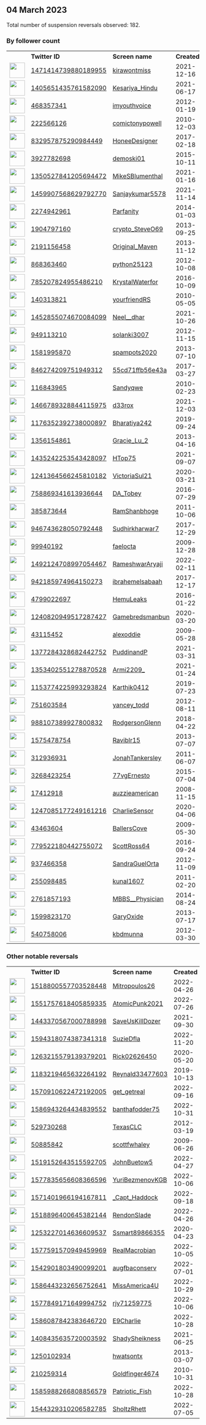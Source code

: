 
## 04 March 2023
Total number of suspension reversals observed: 182.

### By follower count
<table><tr><th></th><th align="left">Twitter ID</th><th align="left">Screen name</th>
<th align="left">Created</th><th align="left">Status</th><th align="left">Suspended</th><th align="left">Followers</th>
<tr><td><a href="https://pbs.twimg.com/profile_images/1495137411264704512/BY-R9tvG_normal.jpg"><img src="https://pbs.twimg.com/profile_images/1495137411264704512/BY-R9tvG_normal.jpg" width="40px" height="40px" align="center"/></a></td><td><a href="https://twitter.com/intent/user?user_id=1471414739880189955">1471414739880189955</a></td><td><a href="https://twitter.com/kirawontmiss">kirawontmiss</a></td><td>2021-12-16</td><td align="center"></td><td>2022-10-16</td><td>838366</td></tr>
<tr><td><a href="https://pbs.twimg.com/profile_images/1629586800787292161/sju1cUyh_normal.jpg"><img src="https://pbs.twimg.com/profile_images/1629586800787292161/sju1cUyh_normal.jpg" width="40px" height="40px" align="center"/></a></td><td><a href="https://twitter.com/intent/user?user_id=1405651435761582090">1405651435761582090</a></td><td><a href="https://twitter.com/Kesariya_Hindu">Kesariya_Hindu</a></td><td>2021-06-17</td><td align="center"></td><td>2022-11-11</td><td>5330</td></tr>
<tr><td><a href="https://pbs.twimg.com/profile_images/1495315441417601029/H0xg2B64_normal.jpg"><img src="https://pbs.twimg.com/profile_images/1495315441417601029/H0xg2B64_normal.jpg" width="40px" height="40px" align="center"/></a></td><td><a href="https://twitter.com/intent/user?user_id=468357341">468357341</a></td><td><a href="https://twitter.com/imyouthvoice">imyouthvoice</a></td><td>2012-01-19</td><td align="center"></td><td>2022-05-28</td><td>4798</td></tr>
<tr><td><a href="https://pbs.twimg.com/profile_images/1210910455994241024/BJkIAG_P_normal.jpg"><img src="https://pbs.twimg.com/profile_images/1210910455994241024/BJkIAG_P_normal.jpg" width="40px" height="40px" align="center"/></a></td><td><a href="https://twitter.com/intent/user?user_id=222566126">222566126</a></td><td><a href="https://twitter.com/comictonypowell">comictonypowell</a></td><td>2010-12-03</td><td align="center"></td><td></td><td>4344</td></tr>
<tr><td><a href="https://pbs.twimg.com/profile_images/1368773840277368839/_QdMs0tJ_normal.jpg"><img src="https://pbs.twimg.com/profile_images/1368773840277368839/_QdMs0tJ_normal.jpg" width="40px" height="40px" align="center"/></a></td><td><a href="https://twitter.com/intent/user?user_id=832957875290984449">832957875290984449</a></td><td><a href="https://twitter.com/HoneeDesigner">HoneeDesigner</a></td><td>2017-02-18</td><td align="center"></td><td>2022-07-28</td><td>3945</td></tr>
<tr><td><a href="https://pbs.twimg.com/profile_images/1512583027452428293/ZO0ZqKKJ_normal.jpg"><img src="https://pbs.twimg.com/profile_images/1512583027452428293/ZO0ZqKKJ_normal.jpg" width="40px" height="40px" align="center"/></a></td><td><a href="https://twitter.com/intent/user?user_id=3927782698">3927782698</a></td><td><a href="https://twitter.com/demoski01">demoski01</a></td><td>2015-10-11</td><td align="center"></td><td>2022-07-09</td><td>3857</td></tr>
<tr><td><a href="https://pbs.twimg.com/profile_images/1350528205543907331/HA3O1Try_normal.jpg"><img src="https://pbs.twimg.com/profile_images/1350528205543907331/HA3O1Try_normal.jpg" width="40px" height="40px" align="center"/></a></td><td><a href="https://twitter.com/intent/user?user_id=1350527841205694472">1350527841205694472</a></td><td><a href="https://twitter.com/MikeSBlumenthal">MikeSBlumenthal</a></td><td>2021-01-16</td><td align="center"></td><td>2022-08-19</td><td>3265</td></tr>
<tr><td><a href="https://pbs.twimg.com/profile_images/1460598008307847173/wy01p65U_normal.jpg"><img src="https://pbs.twimg.com/profile_images/1460598008307847173/wy01p65U_normal.jpg" width="40px" height="40px" align="center"/></a></td><td><a href="https://twitter.com/intent/user?user_id=1459907568629792770">1459907568629792770</a></td><td><a href="https://twitter.com/Sanjaykumar5578">Sanjaykumar5578</a></td><td>2021-11-14</td><td align="center"></td><td>2022-09-21</td><td>3117</td></tr>
<tr><td><a href="https://pbs.twimg.com/profile_images/1131711319722401792/7gbZC_yy_normal.jpg"><img src="https://pbs.twimg.com/profile_images/1131711319722401792/7gbZC_yy_normal.jpg" width="40px" height="40px" align="center"/></a></td><td><a href="https://twitter.com/intent/user?user_id=2274942961">2274942961</a></td><td><a href="https://twitter.com/Parfanity">Parfanity</a></td><td>2014-01-03</td><td align="center"></td><td></td><td>3041</td></tr>
<tr><td><a href="https://pbs.twimg.com/profile_images/1607840240563019778/UBUNjPoE_normal.jpg"><img src="https://pbs.twimg.com/profile_images/1607840240563019778/UBUNjPoE_normal.jpg" width="40px" height="40px" align="center"/></a></td><td><a href="https://twitter.com/intent/user?user_id=1904797160">1904797160</a></td><td><a href="https://twitter.com/crypto_SteveO69">crypto_SteveO69</a></td><td>2013-09-25</td><td align="center"></td><td>2023-02-10</td><td>2742</td></tr>
<tr><td><a href="https://pbs.twimg.com/profile_images/1237805402198163456/JsSnBi_Y_normal.jpg"><img src="https://pbs.twimg.com/profile_images/1237805402198163456/JsSnBi_Y_normal.jpg" width="40px" height="40px" align="center"/></a></td><td><a href="https://twitter.com/intent/user?user_id=2191156458">2191156458</a></td><td><a href="https://twitter.com/Original_Maven">Original_Maven</a></td><td>2013-11-12</td><td align="center"></td><td></td><td>2650</td></tr>
<tr><td><a href="https://pbs.twimg.com/profile_images/1327387333218459652/kKCaOm9p_normal.jpg"><img src="https://pbs.twimg.com/profile_images/1327387333218459652/kKCaOm9p_normal.jpg" width="40px" height="40px" align="center"/></a></td><td><a href="https://twitter.com/intent/user?user_id=868363460">868363460</a></td><td><a href="https://twitter.com/python25123">python25123</a></td><td>2012-10-08</td><td align="center"></td><td></td><td>2629</td></tr>
<tr><td><a href="https://pbs.twimg.com/profile_images/785210745306742784/Acr0_2Pr_normal.jpg"><img src="https://pbs.twimg.com/profile_images/785210745306742784/Acr0_2Pr_normal.jpg" width="40px" height="40px" align="center"/></a></td><td><a href="https://twitter.com/intent/user?user_id=785207824955486210">785207824955486210</a></td><td><a href="https://twitter.com/KrystalWaterfor">KrystalWaterfor</a></td><td>2016-10-09</td><td align="center"></td><td></td><td>2572</td></tr>
<tr><td><a href="https://pbs.twimg.com/profile_images/1554141095772033024/Th_Gp3s1_normal.jpg"><img src="https://pbs.twimg.com/profile_images/1554141095772033024/Th_Gp3s1_normal.jpg" width="40px" height="40px" align="center"/></a></td><td><a href="https://twitter.com/intent/user?user_id=140313821">140313821</a></td><td><a href="https://twitter.com/yourfriendRS">yourfriendRS</a></td><td>2010-05-05</td><td align="center"></td><td>2022-09-07</td><td>2100</td></tr>
<tr><td><a href="https://pbs.twimg.com/profile_images/1468583371303309312/PUBbAk-q_normal.jpg"><img src="https://pbs.twimg.com/profile_images/1468583371303309312/PUBbAk-q_normal.jpg" width="40px" height="40px" align="center"/></a></td><td><a href="https://twitter.com/intent/user?user_id=1452855074670084099">1452855074670084099</a></td><td><a href="https://twitter.com/Neel__dhar">Neel__dhar</a></td><td>2021-10-26</td><td align="center"></td><td>2022-09-13</td><td>1964</td></tr>
<tr><td><a href="https://pbs.twimg.com/profile_images/1583851195352772608/MoHbIbf3_normal.jpg"><img src="https://pbs.twimg.com/profile_images/1583851195352772608/MoHbIbf3_normal.jpg" width="40px" height="40px" align="center"/></a></td><td><a href="https://twitter.com/intent/user?user_id=949113210">949113210</a></td><td><a href="https://twitter.com/solanki3007">solanki3007</a></td><td>2012-11-15</td><td align="center"></td><td>2022-12-25</td><td>1724</td></tr>
<tr><td><a href="https://pbs.twimg.com/profile_images/1542836478337851400/afYtiiln_normal.jpg"><img src="https://pbs.twimg.com/profile_images/1542836478337851400/afYtiiln_normal.jpg" width="40px" height="40px" align="center"/></a></td><td><a href="https://twitter.com/intent/user?user_id=1581995870">1581995870</a></td><td><a href="https://twitter.com/spampots2020">spampots2020</a></td><td>2013-07-10</td><td align="center"></td><td>2022-11-04</td><td>1501</td></tr>
<tr><td><a href="https://pbs.twimg.com/profile_images/1511520269038669824/YOUn_Bnp_normal.jpg"><img src="https://pbs.twimg.com/profile_images/1511520269038669824/YOUn_Bnp_normal.jpg" width="40px" height="40px" align="center"/></a></td><td><a href="https://twitter.com/intent/user?user_id=846274209751949312">846274209751949312</a></td><td><a href="https://twitter.com/55cd71ffb56e43a">55cd71ffb56e43a</a></td><td>2017-03-27</td><td align="center"></td><td>2022-04-30</td><td>1379</td></tr>
<tr><td><a href="https://pbs.twimg.com/profile_images/1503992780837711874/EcJ7WglE_normal.jpg"><img src="https://pbs.twimg.com/profile_images/1503992780837711874/EcJ7WglE_normal.jpg" width="40px" height="40px" align="center"/></a></td><td><a href="https://twitter.com/intent/user?user_id=116843965">116843965</a></td><td><a href="https://twitter.com/Sandyqwe">Sandyqwe</a></td><td>2010-02-23</td><td align="center"></td><td>2022-07-15</td><td>1375</td></tr>
<tr><td><a href="https://pbs.twimg.com/profile_images/1569885831959121922/khZIWFfD_normal.jpg"><img src="https://pbs.twimg.com/profile_images/1569885831959121922/khZIWFfD_normal.jpg" width="40px" height="40px" align="center"/></a></td><td><a href="https://twitter.com/intent/user?user_id=1466789328844115975">1466789328844115975</a></td><td><a href="https://twitter.com/d33rox">d33rox</a></td><td>2021-12-03</td><td align="center"></td><td>2022-10-08</td><td>1321</td></tr>
<tr><td><a href="https://pbs.twimg.com/profile_images/1567233780422967296/aD9N2KpZ_normal.jpg"><img src="https://pbs.twimg.com/profile_images/1567233780422967296/aD9N2KpZ_normal.jpg" width="40px" height="40px" align="center"/></a></td><td><a href="https://twitter.com/intent/user?user_id=1176352392738000897">1176352392738000897</a></td><td><a href="https://twitter.com/Bharatiya242">Bharatiya242</a></td><td>2019-09-24</td><td align="center"></td><td>2022-11-11</td><td>1292</td></tr>
<tr><td><a href="https://pbs.twimg.com/profile_images/959862842278080512/PSdqUqFO_normal.jpg"><img src="https://pbs.twimg.com/profile_images/959862842278080512/PSdqUqFO_normal.jpg" width="40px" height="40px" align="center"/></a></td><td><a href="https://twitter.com/intent/user?user_id=1356154861">1356154861</a></td><td><a href="https://twitter.com/Gracie_Lu_2">Gracie_Lu_2</a></td><td>2013-04-16</td><td align="center"></td><td></td><td>1217</td></tr>
<tr><td><a href="https://pbs.twimg.com/profile_images/1608237843603652610/1iV88rto_normal.jpg"><img src="https://pbs.twimg.com/profile_images/1608237843603652610/1iV88rto_normal.jpg" width="40px" height="40px" align="center"/></a></td><td><a href="https://twitter.com/intent/user?user_id=1435242253543428097">1435242253543428097</a></td><td><a href="https://twitter.com/HTop75">HTop75</a></td><td>2021-09-07</td><td align="center"></td><td>2023-02-20</td><td>1200</td></tr>
<tr><td><a href="https://pbs.twimg.com/profile_images/1241365138969636865/QlRjZhVU_normal.jpg"><img src="https://pbs.twimg.com/profile_images/1241365138969636865/QlRjZhVU_normal.jpg" width="40px" height="40px" align="center"/></a></td><td><a href="https://twitter.com/intent/user?user_id=1241364566245810182">1241364566245810182</a></td><td><a href="https://twitter.com/VictoriaSul21">VictoriaSul21</a></td><td>2020-03-21</td><td align="center"></td><td>2023-02-07</td><td>1177</td></tr>
<tr><td><a href="https://pbs.twimg.com/profile_images/1031307973748871168/EniV9pWt_normal.jpg"><img src="https://pbs.twimg.com/profile_images/1031307973748871168/EniV9pWt_normal.jpg" width="40px" height="40px" align="center"/></a></td><td><a href="https://twitter.com/intent/user?user_id=758869341613936644">758869341613936644</a></td><td><a href="https://twitter.com/DA_Tobey">DA_Tobey</a></td><td>2016-07-29</td><td align="center">🔒</td><td>2022-11-07</td><td>1176</td></tr>
<tr><td><a href="https://pbs.twimg.com/profile_images/1575694657308463104/DoJxwZOl_normal.jpg"><img src="https://pbs.twimg.com/profile_images/1575694657308463104/DoJxwZOl_normal.jpg" width="40px" height="40px" align="center"/></a></td><td><a href="https://twitter.com/intent/user?user_id=385873644">385873644</a></td><td><a href="https://twitter.com/RamShanbhoge">RamShanbhoge</a></td><td>2011-10-06</td><td align="center"></td><td>2022-11-14</td><td>1173</td></tr>
<tr><td><a href="https://pbs.twimg.com/profile_images/1349763959646167040/ddHBMQwN_normal.jpg"><img src="https://pbs.twimg.com/profile_images/1349763959646167040/ddHBMQwN_normal.jpg" width="40px" height="40px" align="center"/></a></td><td><a href="https://twitter.com/intent/user?user_id=946743628050792448">946743628050792448</a></td><td><a href="https://twitter.com/Sudhirkharwar7">Sudhirkharwar7</a></td><td>2017-12-29</td><td align="center"></td><td></td><td>1126</td></tr>
<tr><td><a href="https://pbs.twimg.com/profile_images/1627328344625762306/de6kxg5y_normal.jpg"><img src="https://pbs.twimg.com/profile_images/1627328344625762306/de6kxg5y_normal.jpg" width="40px" height="40px" align="center"/></a></td><td><a href="https://twitter.com/intent/user?user_id=99940192">99940192</a></td><td><a href="https://twitter.com/faelocta">faelocta</a></td><td>2009-12-28</td><td align="center"></td><td>2022-09-29</td><td>1069</td></tr>
<tr><td><a href="https://pbs.twimg.com/profile_images/1590405145648824321/MjXi1JnU_normal.jpg"><img src="https://pbs.twimg.com/profile_images/1590405145648824321/MjXi1JnU_normal.jpg" width="40px" height="40px" align="center"/></a></td><td><a href="https://twitter.com/intent/user?user_id=1492124708997054467">1492124708997054467</a></td><td><a href="https://twitter.com/RameshwarAryaji">RameshwarAryaji</a></td><td>2022-02-11</td><td align="center"></td><td>2022-12-29</td><td>1064</td></tr>
<tr><td><a href="https://pbs.twimg.com/profile_images/1091768934007820288/7aI3ywyg_normal.jpg"><img src="https://pbs.twimg.com/profile_images/1091768934007820288/7aI3ywyg_normal.jpg" width="40px" height="40px" align="center"/></a></td><td><a href="https://twitter.com/intent/user?user_id=942185974964150273">942185974964150273</a></td><td><a href="https://twitter.com/ibrahemelsabaah">ibrahemelsabaah</a></td><td>2017-12-17</td><td align="center"></td><td>2022-11-22</td><td>991</td></tr>
<tr><td><a href="https://pbs.twimg.com/profile_images/1166262945841602560/JFYG0ZA8_normal.jpg"><img src="https://pbs.twimg.com/profile_images/1166262945841602560/JFYG0ZA8_normal.jpg" width="40px" height="40px" align="center"/></a></td><td><a href="https://twitter.com/intent/user?user_id=4799022697">4799022697</a></td><td><a href="https://twitter.com/HemuLeaks">HemuLeaks</a></td><td>2016-01-22</td><td align="center"></td><td>2022-06-07</td><td>986</td></tr>
<tr><td><a href="https://pbs.twimg.com/profile_images/1629925405556723713/73iOKAg-_normal.jpg"><img src="https://pbs.twimg.com/profile_images/1629925405556723713/73iOKAg-_normal.jpg" width="40px" height="40px" align="center"/></a></td><td><a href="https://twitter.com/intent/user?user_id=1240820949517287427">1240820949517287427</a></td><td><a href="https://twitter.com/Gamebredsmanbun">Gamebredsmanbun</a></td><td>2020-03-20</td><td align="center"></td><td></td><td>939</td></tr>
<tr><td><a href="https://pbs.twimg.com/profile_images/899335237418745856/oZ0G4c-v_normal.jpg"><img src="https://pbs.twimg.com/profile_images/899335237418745856/oZ0G4c-v_normal.jpg" width="40px" height="40px" align="center"/></a></td><td><a href="https://twitter.com/intent/user?user_id=43115452">43115452</a></td><td><a href="https://twitter.com/alexoddie">alexoddie</a></td><td>2009-05-28</td><td align="center"></td><td>2022-08-17</td><td>896</td></tr>
<tr><td><a href="https://pbs.twimg.com/profile_images/1448771218040045572/8JWjmbSA_normal.jpg"><img src="https://pbs.twimg.com/profile_images/1448771218040045572/8JWjmbSA_normal.jpg" width="40px" height="40px" align="center"/></a></td><td><a href="https://twitter.com/intent/user?user_id=1377284328682442752">1377284328682442752</a></td><td><a href="https://twitter.com/PuddinandP">PuddinandP</a></td><td>2021-03-31</td><td align="center"></td><td></td><td>768</td></tr>
<tr><td><a href="https://pbs.twimg.com/profile_images/1631136743557672961/IgLNXg1k_normal.jpg"><img src="https://pbs.twimg.com/profile_images/1631136743557672961/IgLNXg1k_normal.jpg" width="40px" height="40px" align="center"/></a></td><td><a href="https://twitter.com/intent/user?user_id=1353402551278870528">1353402551278870528</a></td><td><a href="https://twitter.com/Armi2209_">Armi2209_</a></td><td>2021-01-24</td><td align="center"></td><td>2022-12-25</td><td>736</td></tr>
<tr><td><a href="https://pbs.twimg.com/profile_images/1259524054756855808/DTxr-Nbi_normal.jpg"><img src="https://pbs.twimg.com/profile_images/1259524054756855808/DTxr-Nbi_normal.jpg" width="40px" height="40px" align="center"/></a></td><td><a href="https://twitter.com/intent/user?user_id=1153774225993293824">1153774225993293824</a></td><td><a href="https://twitter.com/Karthik0412">Karthik0412</a></td><td>2019-07-23</td><td align="center"></td><td></td><td>725</td></tr>
<tr><td><a href="https://pbs.twimg.com/profile_images/1207441529385693188/ADyPcSoY_normal.jpg"><img src="https://pbs.twimg.com/profile_images/1207441529385693188/ADyPcSoY_normal.jpg" width="40px" height="40px" align="center"/></a></td><td><a href="https://twitter.com/intent/user?user_id=751603584">751603584</a></td><td><a href="https://twitter.com/yancey_todd">yancey_todd</a></td><td>2012-08-11</td><td align="center"></td><td></td><td>697</td></tr>
<tr><td><a href="https://pbs.twimg.com/profile_images/1107753362764619776/KrIfuSfB_normal.jpg"><img src="https://pbs.twimg.com/profile_images/1107753362764619776/KrIfuSfB_normal.jpg" width="40px" height="40px" align="center"/></a></td><td><a href="https://twitter.com/intent/user?user_id=988107389927800832">988107389927800832</a></td><td><a href="https://twitter.com/RodgersonGlenn">RodgersonGlenn</a></td><td>2018-04-22</td><td align="center"></td><td></td><td>672</td></tr>
<tr><td><a href="https://pbs.twimg.com/profile_images/1485871130934054913/_MEVDXU5_normal.jpg"><img src="https://pbs.twimg.com/profile_images/1485871130934054913/_MEVDXU5_normal.jpg" width="40px" height="40px" align="center"/></a></td><td><a href="https://twitter.com/intent/user?user_id=1575478754">1575478754</a></td><td><a href="https://twitter.com/Raviblr15">Raviblr15</a></td><td>2013-07-07</td><td align="center"></td><td>2022-10-12</td><td>659</td></tr>
<tr><td><a href="https://pbs.twimg.com/profile_images/1509319124727566339/jTfQCaU3_normal.jpg"><img src="https://pbs.twimg.com/profile_images/1509319124727566339/jTfQCaU3_normal.jpg" width="40px" height="40px" align="center"/></a></td><td><a href="https://twitter.com/intent/user?user_id=312936931">312936931</a></td><td><a href="https://twitter.com/JonahTankersley">JonahTankersley</a></td><td>2011-06-07</td><td align="center"></td><td>2022-05-13</td><td>652</td></tr>
<tr><td><a href="https://pbs.twimg.com/profile_images/661336158769561600/kt0b9XUA_normal.jpg"><img src="https://pbs.twimg.com/profile_images/661336158769561600/kt0b9XUA_normal.jpg" width="40px" height="40px" align="center"/></a></td><td><a href="https://twitter.com/intent/user?user_id=3268423254">3268423254</a></td><td><a href="https://twitter.com/77vgErnesto">77vgErnesto</a></td><td>2015-07-04</td><td align="center"></td><td>2022-08-21</td><td>632</td></tr>
<tr><td><a href="https://pbs.twimg.com/profile_images/1432917406549151744/6rCh3vYU_normal.jpg"><img src="https://pbs.twimg.com/profile_images/1432917406549151744/6rCh3vYU_normal.jpg" width="40px" height="40px" align="center"/></a></td><td><a href="https://twitter.com/intent/user?user_id=17412918">17412918</a></td><td><a href="https://twitter.com/auzzieamerican">auzzieamerican</a></td><td>2008-11-15</td><td align="center"></td><td>2022-10-20</td><td>606</td></tr>
<tr><td><a href="https://pbs.twimg.com/profile_images/1281948733681393664/I-kUSN_Z_normal.jpg"><img src="https://pbs.twimg.com/profile_images/1281948733681393664/I-kUSN_Z_normal.jpg" width="40px" height="40px" align="center"/></a></td><td><a href="https://twitter.com/intent/user?user_id=1247085177249161216">1247085177249161216</a></td><td><a href="https://twitter.com/CharlieSensor">CharlieSensor</a></td><td>2020-04-06</td><td align="center"></td><td></td><td>548</td></tr>
<tr><td><a href="https://pbs.twimg.com/profile_images/1545219287/vsmall_BallersCove_normal.jpg"><img src="https://pbs.twimg.com/profile_images/1545219287/vsmall_BallersCove_normal.jpg" width="40px" height="40px" align="center"/></a></td><td><a href="https://twitter.com/intent/user?user_id=43463604">43463604</a></td><td><a href="https://twitter.com/BallersCove">BallersCove</a></td><td>2009-05-30</td><td align="center"></td><td></td><td>509</td></tr>
<tr><td><a href="https://pbs.twimg.com/profile_images/779528663704272896/uDU6Toie_normal.jpg"><img src="https://pbs.twimg.com/profile_images/779528663704272896/uDU6Toie_normal.jpg" width="40px" height="40px" align="center"/></a></td><td><a href="https://twitter.com/intent/user?user_id=779522180442755072">779522180442755072</a></td><td><a href="https://twitter.com/ScottRoss64">ScottRoss64</a></td><td>2016-09-24</td><td align="center"></td><td></td><td>509</td></tr>
<tr><td><a href="https://pbs.twimg.com/profile_images/1588577007633416192/Lf26WJlZ_normal.jpg"><img src="https://pbs.twimg.com/profile_images/1588577007633416192/Lf26WJlZ_normal.jpg" width="40px" height="40px" align="center"/></a></td><td><a href="https://twitter.com/intent/user?user_id=937466358">937466358</a></td><td><a href="https://twitter.com/SandraGuelOrta">SandraGuelOrta</a></td><td>2012-11-09</td><td align="center"></td><td>2022-11-24</td><td>466</td></tr>
<tr><td><a href="https://pbs.twimg.com/profile_images/1468582283879718914/8SKFkUny_normal.jpg"><img src="https://pbs.twimg.com/profile_images/1468582283879718914/8SKFkUny_normal.jpg" width="40px" height="40px" align="center"/></a></td><td><a href="https://twitter.com/intent/user?user_id=255098485">255098485</a></td><td><a href="https://twitter.com/kunal1607">kunal1607</a></td><td>2011-02-20</td><td align="center"></td><td>2022-04-04</td><td>465</td></tr>
<tr><td><a href="https://pbs.twimg.com/profile_images/1431777278418165760/aq9JDwXh_normal.jpg"><img src="https://pbs.twimg.com/profile_images/1431777278418165760/aq9JDwXh_normal.jpg" width="40px" height="40px" align="center"/></a></td><td><a href="https://twitter.com/intent/user?user_id=2761857193">2761857193</a></td><td><a href="https://twitter.com/MBBS__Physician">MBBS__Physician</a></td><td>2014-08-24</td><td align="center"></td><td>2022-07-15</td><td>459</td></tr>
<tr><td><a href="https://pbs.twimg.com/profile_images/1463222015414849537/iQh3T3K4_normal.jpg"><img src="https://pbs.twimg.com/profile_images/1463222015414849537/iQh3T3K4_normal.jpg" width="40px" height="40px" align="center"/></a></td><td><a href="https://twitter.com/intent/user?user_id=1599823170">1599823170</a></td><td><a href="https://twitter.com/GaryOxide">GaryOxide</a></td><td>2013-07-17</td><td align="center"></td><td>2022-07-22</td><td>432</td></tr>
<tr><td><a href="https://pbs.twimg.com/profile_images/1268977808107171840/ODtLkkwK_normal.jpg"><img src="https://pbs.twimg.com/profile_images/1268977808107171840/ODtLkkwK_normal.jpg" width="40px" height="40px" align="center"/></a></td><td><a href="https://twitter.com/intent/user?user_id=540758006">540758006</a></td><td><a href="https://twitter.com/kbdmunna">kbdmunna</a></td><td>2012-03-30</td><td align="center"></td><td>2022-07-15</td><td>407</td></tr>
</table>

### Other notable reversals
<table><tr><th></th><th align="left">Twitter ID</th><th align="left">Screen name</th>
<th align="left">Created</th><th align="left">Status</th><th align="left">Suspended</th><th align="left">Followers</th>
<tr><td><a href="https://pbs.twimg.com/profile_images/1531747483377803265/7uL00IBX_normal.jpg"><img src="https://pbs.twimg.com/profile_images/1531747483377803265/7uL00IBX_normal.jpg" width="40px" height="40px" align="center"/></a></td><td><a href="https://twitter.com/intent/user?user_id=1518800557703528448">1518800557703528448</a></td><td><a href="https://twitter.com/Mitropoulos26">Mitropoulos26</a></td><td>2022-04-26</td><td align="center"></td><td>2022-10-20</td><td>86</td></tr>
<tr><td><a href="https://pbs.twimg.com/profile_images/1552075898370854913/CW2UjiRN_normal.jpg"><img src="https://pbs.twimg.com/profile_images/1552075898370854913/CW2UjiRN_normal.jpg" width="40px" height="40px" align="center"/></a></td><td><a href="https://twitter.com/intent/user?user_id=1551757618405859335">1551757618405859335</a></td><td><a href="https://twitter.com/AtomicPunk2021">AtomicPunk2021</a></td><td>2022-07-26</td><td align="center"></td><td>2022-12-25</td><td>131</td></tr>
<tr><td><a href="https://pbs.twimg.com/profile_images/1443404018529751041/NSsUrpou_normal.jpg"><img src="https://pbs.twimg.com/profile_images/1443404018529751041/NSsUrpou_normal.jpg" width="40px" height="40px" align="center"/></a></td><td><a href="https://twitter.com/intent/user?user_id=1443370567000788998">1443370567000788998</a></td><td><a href="https://twitter.com/SaveUsKillDozer">SaveUsKillDozer</a></td><td>2021-09-30</td><td align="center"></td><td>2023-01-01</td><td>23</td></tr>
<tr><td><a href="https://pbs.twimg.com/profile_images/1594735526862536709/9hqVbwZG_normal.jpg"><img src="https://pbs.twimg.com/profile_images/1594735526862536709/9hqVbwZG_normal.jpg" width="40px" height="40px" align="center"/></a></td><td><a href="https://twitter.com/intent/user?user_id=1594318074387341318">1594318074387341318</a></td><td><a href="https://twitter.com/SuzieDfla">SuzieDfla</a></td><td>2022-11-20</td><td align="center"></td><td>2022-11-28</td><td>219</td></tr>
<tr><td><a href="https://pbs.twimg.com/profile_images/1536055300582789124/W-KwshTk_normal.jpg"><img src="https://pbs.twimg.com/profile_images/1536055300582789124/W-KwshTk_normal.jpg" width="40px" height="40px" align="center"/></a></td><td><a href="https://twitter.com/intent/user?user_id=1263215579139379201">1263215579139379201</a></td><td><a href="https://twitter.com/Rick02626450">Rick02626450</a></td><td>2020-05-20</td><td align="center"></td><td>2022-12-19</td><td>8</td></tr>
<tr><td><a href="https://pbs.twimg.com/profile_images/1387618426609405952/SPN31RdW_normal.jpg"><img src="https://pbs.twimg.com/profile_images/1387618426609405952/SPN31RdW_normal.jpg" width="40px" height="40px" align="center"/></a></td><td><a href="https://twitter.com/intent/user?user_id=1183219465632264192">1183219465632264192</a></td><td><a href="https://twitter.com/Reynald33477603">Reynald33477603</a></td><td>2019-10-13</td><td align="center"></td><td>2023-01-04</td><td>3</td></tr>
<tr><td><a href="https://pbs.twimg.com/profile_images/1570911098869530625/0Xo7MWqi_normal.png"><img src="https://pbs.twimg.com/profile_images/1570911098869530625/0Xo7MWqi_normal.png" width="40px" height="40px" align="center"/></a></td><td><a href="https://twitter.com/intent/user?user_id=1570910622472192005">1570910622472192005</a></td><td><a href="https://twitter.com/get_getreal">get_getreal</a></td><td>2022-09-16</td><td align="center"></td><td>2022-12-29</td><td>8</td></tr>
<tr><td><a href="https://pbs.twimg.com/profile_images/1586946490991247361/aaJN98d5_normal.jpg"><img src="https://pbs.twimg.com/profile_images/1586946490991247361/aaJN98d5_normal.jpg" width="40px" height="40px" align="center"/></a></td><td><a href="https://twitter.com/intent/user?user_id=1586943264434839552">1586943264434839552</a></td><td><a href="https://twitter.com/banthafodder75">banthafodder75</a></td><td>2022-10-31</td><td align="center"></td><td>2022-12-04</td><td>13</td></tr>
<tr><td><a href="https://pbs.twimg.com/profile_images/1574055265103740928/Thjzf4Jh_normal.jpg"><img src="https://pbs.twimg.com/profile_images/1574055265103740928/Thjzf4Jh_normal.jpg" width="40px" height="40px" align="center"/></a></td><td><a href="https://twitter.com/intent/user?user_id=529730268">529730268</a></td><td><a href="https://twitter.com/TexasCLC">TexasCLC</a></td><td>2012-03-19</td><td align="center"></td><td>2023-01-23</td><td>15</td></tr>
<tr><td><a href="https://pbs.twimg.com/profile_images/378800000615936425/9ee7274c44a0dfc94d65ee8929ac68fb_normal.jpeg"><img src="https://pbs.twimg.com/profile_images/378800000615936425/9ee7274c44a0dfc94d65ee8929ac68fb_normal.jpeg" width="40px" height="40px" align="center"/></a></td><td><a href="https://twitter.com/intent/user?user_id=50885842">50885842</a></td><td><a href="https://twitter.com/scottfwhaley">scottfwhaley</a></td><td>2009-06-26</td><td align="center">🔒</td><td>2022-12-14</td><td>43</td></tr>
<tr><td><a href="https://pbs.twimg.com/profile_images/1519152786063175685/kelTQd8u_normal.jpg"><img src="https://pbs.twimg.com/profile_images/1519152786063175685/kelTQd8u_normal.jpg" width="40px" height="40px" align="center"/></a></td><td><a href="https://twitter.com/intent/user?user_id=1519152643515592705">1519152643515592705</a></td><td><a href="https://twitter.com/JohnBuetow5">JohnBuetow5</a></td><td>2022-04-27</td><td align="center"></td><td>2022-11-18</td><td>7</td></tr>
<tr><td><a href="https://pbs.twimg.com/profile_images/1578367169578008588/DKiuJE_J_normal.jpg"><img src="https://pbs.twimg.com/profile_images/1578367169578008588/DKiuJE_J_normal.jpg" width="40px" height="40px" align="center"/></a></td><td><a href="https://twitter.com/intent/user?user_id=1577835656608366596">1577835656608366596</a></td><td><a href="https://twitter.com/YuriBezmenovKGB">YuriBezmenovKGB</a></td><td>2022-10-06</td><td align="center"></td><td>2022-11-21</td><td>7</td></tr>
<tr><td><a href="https://pbs.twimg.com/profile_images/1584992358063828992/BS31zIsB_normal.jpg"><img src="https://pbs.twimg.com/profile_images/1584992358063828992/BS31zIsB_normal.jpg" width="40px" height="40px" align="center"/></a></td><td><a href="https://twitter.com/intent/user?user_id=1571401966194167811">1571401966194167811</a></td><td><a href="https://twitter.com/_Capt_Haddock">_Capt_Haddock</a></td><td>2022-09-18</td><td align="center"></td><td>2023-01-06</td><td>2</td></tr>
<tr><td><a href="https://abs.twimg.com/sticky/default_profile_images/default_profile_normal.png"><img src="https://abs.twimg.com/sticky/default_profile_images/default_profile_normal.png" width="40px" height="40px" align="center"/></a></td><td><a href="https://twitter.com/intent/user?user_id=1518896400645382144">1518896400645382144</a></td><td><a href="https://twitter.com/RendonSlade">RendonSlade</a></td><td>2022-04-26</td><td align="center"></td><td>2023-01-25</td><td>0</td></tr>
<tr><td><a href="https://pbs.twimg.com/profile_images/1629464283602976768/ixwXOn1r_normal.jpg"><img src="https://pbs.twimg.com/profile_images/1629464283602976768/ixwXOn1r_normal.jpg" width="40px" height="40px" align="center"/></a></td><td><a href="https://twitter.com/intent/user?user_id=1253227014636609537">1253227014636609537</a></td><td><a href="https://twitter.com/Ssmart89866355">Ssmart89866355</a></td><td>2020-04-23</td><td align="center"></td><td>2023-02-05</td><td>14</td></tr>
<tr><td><a href="https://pbs.twimg.com/profile_images/1577592241102721024/PsvOk1ZS_normal.jpg"><img src="https://pbs.twimg.com/profile_images/1577592241102721024/PsvOk1ZS_normal.jpg" width="40px" height="40px" align="center"/></a></td><td><a href="https://twitter.com/intent/user?user_id=1577591570949459969">1577591570949459969</a></td><td><a href="https://twitter.com/RealMacrobian">RealMacrobian</a></td><td>2022-10-05</td><td align="center"></td><td>2022-10-31</td><td>56</td></tr>
<tr><td><a href="https://pbs.twimg.com/profile_images/1583882861060521984/WNRH4KYa_normal.jpg"><img src="https://pbs.twimg.com/profile_images/1583882861060521984/WNRH4KYa_normal.jpg" width="40px" height="40px" align="center"/></a></td><td><a href="https://twitter.com/intent/user?user_id=1542901803490099201">1542901803490099201</a></td><td><a href="https://twitter.com/augfbaconserv">augfbaconserv</a></td><td>2022-07-01</td><td align="center"></td><td>2022-11-12</td><td>26</td></tr>
<tr><td><a href="https://pbs.twimg.com/profile_images/1586443485111934977/YA5vit48_normal.jpg"><img src="https://pbs.twimg.com/profile_images/1586443485111934977/YA5vit48_normal.jpg" width="40px" height="40px" align="center"/></a></td><td><a href="https://twitter.com/intent/user?user_id=1586443232656752641">1586443232656752641</a></td><td><a href="https://twitter.com/MissAmerica4U">MissAmerica4U</a></td><td>2022-10-29</td><td align="center"></td><td>2022-11-13</td><td>25</td></tr>
<tr><td><a href="https://pbs.twimg.com/profile_images/1577849264813875204/9uQqIXpk_normal.jpg"><img src="https://pbs.twimg.com/profile_images/1577849264813875204/9uQqIXpk_normal.jpg" width="40px" height="40px" align="center"/></a></td><td><a href="https://twitter.com/intent/user?user_id=1577849171649994752">1577849171649994752</a></td><td><a href="https://twitter.com/rjy71259775">rjy71259775</a></td><td>2022-10-06</td><td align="center"></td><td>2022-11-05</td><td>0</td></tr>
<tr><td><a href="https://pbs.twimg.com/profile_images/1586088112899428352/2U8PJ0Xf_normal.jpg"><img src="https://pbs.twimg.com/profile_images/1586088112899428352/2U8PJ0Xf_normal.jpg" width="40px" height="40px" align="center"/></a></td><td><a href="https://twitter.com/intent/user?user_id=1586087842383646720">1586087842383646720</a></td><td><a href="https://twitter.com/E9Charlie">E9Charlie</a></td><td>2022-10-28</td><td align="center"></td><td>2023-01-17</td><td>1</td></tr>
<tr><td><a href="https://pbs.twimg.com/profile_images/1499047622950244355/C_1ip1dV_normal.jpg"><img src="https://pbs.twimg.com/profile_images/1499047622950244355/C_1ip1dV_normal.jpg" width="40px" height="40px" align="center"/></a></td><td><a href="https://twitter.com/intent/user?user_id=1408435635720003592">1408435635720003592</a></td><td><a href="https://twitter.com/ShadySheikness">ShadySheikness</a></td><td>2021-06-25</td><td align="center"></td><td>2022-09-13</td><td>30</td></tr>
<tr><td><a href="https://pbs.twimg.com/profile_images/3350787292/e39d03cb1db1fa6f8ea5c45e9ca9afd1_normal.jpeg"><img src="https://pbs.twimg.com/profile_images/3350787292/e39d03cb1db1fa6f8ea5c45e9ca9afd1_normal.jpeg" width="40px" height="40px" align="center"/></a></td><td><a href="https://twitter.com/intent/user?user_id=1250102934">1250102934</a></td><td><a href="https://twitter.com/hwatsontx">hwatsontx</a></td><td>2013-03-07</td><td align="center"></td><td>2022-12-01</td><td>37</td></tr>
<tr><td><a href="https://pbs.twimg.com/profile_images/3347156696/32821665134b25b8483f3c762f069784_normal.jpeg"><img src="https://pbs.twimg.com/profile_images/3347156696/32821665134b25b8483f3c762f069784_normal.jpeg" width="40px" height="40px" align="center"/></a></td><td><a href="https://twitter.com/intent/user?user_id=210259314">210259314</a></td><td><a href="https://twitter.com/Goldfinger4674">Goldfinger4674</a></td><td>2010-10-31</td><td align="center"></td><td>2022-11-24</td><td>9</td></tr>
<tr><td><a href="https://pbs.twimg.com/profile_images/1585995454562455552/lckTuZt2_normal.jpg"><img src="https://pbs.twimg.com/profile_images/1585995454562455552/lckTuZt2_normal.jpg" width="40px" height="40px" align="center"/></a></td><td><a href="https://twitter.com/intent/user?user_id=1585988266808856579">1585988266808856579</a></td><td><a href="https://twitter.com/Patriotic_Fish">Patriotic_Fish</a></td><td>2022-10-28</td><td align="center"></td><td>2022-12-20</td><td>9</td></tr>
<tr><td><a href="https://pbs.twimg.com/profile_images/1580265824102846467/JwYnec_t_normal.jpg"><img src="https://pbs.twimg.com/profile_images/1580265824102846467/JwYnec_t_normal.jpg" width="40px" height="40px" align="center"/></a></td><td><a href="https://twitter.com/intent/user?user_id=1544329310206582785">1544329310206582785</a></td><td><a href="https://twitter.com/SholtzRhett">SholtzRhett</a></td><td>2022-07-05</td><td align="center"></td><td>2022-11-13</td><td>10</td></tr>
</table>

